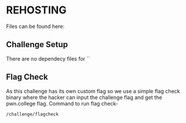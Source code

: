 # REHOSTING

Files can be found here: []()

## Challenge Setup
There are no dependecy files for ``

## Flag Check

As this challenge has its own custom flag so we use a simple flag check binary where the hacker can input the challenge flag and get the pwn.college flag. Command to run flag check-
```
/challenge/flagcheck
```
